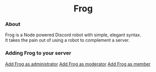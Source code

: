<h1 align="center">Frog</h1>

<h3>About</h3>
Frog is a Node powered Discord robot with simple, elegant syntax.<br />
It takes the pain out of using a robot to complement a server.

<h3>Adding Frog to your server</h3>
<a href="https://discordapp.com/api/oauth2/authorize?client_id=590234071461003265&permissions=8&scope=bot" target="_blank">Add Frog as administrator</a>
<a href="https://discordapp.com/api/oauth2/authorize?client_id=590234071461003265&permissions=536345927&scope=bot" target="_blank">Add Frog as moderator</a>
<a href="https://discordapp.com/api/oauth2/authorize?client_id=590234071461003265&permissions=120966208&scope=bot" target="_blank">Add Frog as member</a>
